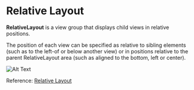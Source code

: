 
# Relative Layout

**RelativeLayout** is a view group that displays child views in relative positions. 

The position of each view can be specified as relative to sibling elements (such as to the left-of or below another view) or in positions relative to the parent RelativeLayout area (such as aligned to the bottom, left or center).


![Alt Text](https://github.com/MichAca/WWCode-Android-Study-Group/blob/master/June%2016%2C%202018/_media/media_android/relativelayout.png "Relative Layout")


Reference: [Relative Layout](https://developer.android.com/guide/topics/ui/layout/relative)

